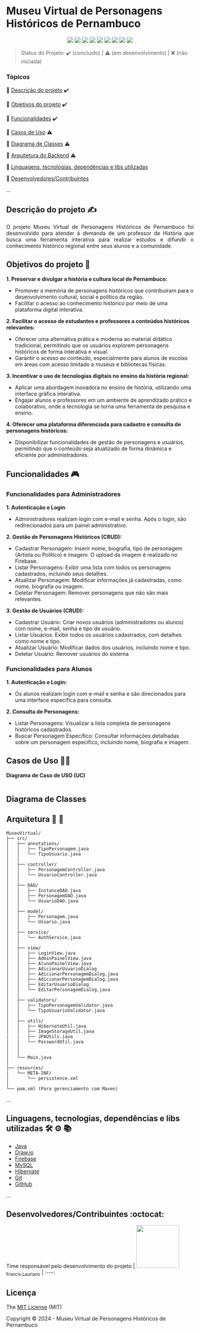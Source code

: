 <h1>Museu Virtual de Personagens Históricos de Pernambuco</h1> 

<p align="center"> 
<img src="https://img.shields.io/static/v1?label=Java&message=22&color=3776AB&style=for-the-badge&logo=java"/> 
<img src="http://img.shields.io/static/v1?label=Draw.io&message=24.6.4&color=f08705&style=for-the-badge&logo=diagramsdotnet"/> 
<img src="http://img.shields.io/static/v1?label=Firebase&message=10.13.0&color=DD2C00&style=for-the-badge&logo=firebase"/> 
<img src="http://img.shields.io/static/v1?label=MySQL&message=8.0.38&color=4479a1&style=for-the-badge&logo=mysql&logoColor=f5f5f5"/> 
<img src="http://img.shields.io/static/v1?label=Hibernate&message=6.6&color=2d3748&style=for-the-badge&logo=hibernate"/> 
<img src="http://img.shields.io/static/v1?label=Git&message=2.45.2&color=f05032&style=for-the-badge&logo=git"/> 
<img src="http://img.shields.io/static/v1?label=GitHub&message=2024&color=181717&style=for-the-badge&logo=github"/> 
<img src="http://img.shields.io/static/v1?label=STATUS&message=EM%20DESENVOLVIMENTO&color=yellow&style=for-the-badge"/> 
<img src="http://img.shields.io/static/v1?label=License&message=MIT&color=green&style=for-the-badge"/> 
</p>

> Status do Projeto: :heavy_check_mark: (concluido) | :warning: (em desenvolvimento) | :x: (não iniciada)

### Tópicos 

:small_blue_diamond: [Descrição do projeto](#descrição-do-projeto-writing_hand) :heavy_check_mark:

:small_blue_diamond: [Objetivos do projeto](#objetivos-do-projeto-dart) :heavy_check_mark:

:small_blue_diamond: [Funcionalidades](#funcionalidades-video_game) :heavy_check_mark:

:small_blue_diamond: [Casos de Uso](#casos-de-uso-technologist) :warning:

:small_blue_diamond: [Diagrama de Classes](#Diagrama-de-Classes) :warning:

:small_blue_diamond: [Arquitetura do Backend](#Arquitetura-do-Backend-triangular_ruler-straight_ruler) :warning:

:small_blue_diamond: [Linguagens, tecnologias, dependências e libs utilizadas](#linguagens-tecnologias-dependências-e-libs-utilizadas-hammer_and_wrench-gear-books)

:small_blue_diamond: [Desenvolvedores/Contribuintes](#desenvolvedorescontribuintes-octocat)

... 

## Descrição do projeto :writing_hand:

<p align="justify">
  O projeto Museu Virtual de Personagens Históricos de Pernambuco foi desenvolvido para atender à demanda de um professor de História que busca uma ferramenta interativa para realizar estudos e difundir o conhecimento histórico regional entre seus alunos e a comunidade.  
</p>


## Objetivos do projeto :dart:

<p align="justify">

**1. Preservar e divulgar a história e cultura local de Pernambuco:**
- Promover a memória de personagens históricos que contribuíram para o desenvolvimento cultural, social e político da região.
- Facilitar o acesso ao conhecimento histórico por meio de uma plataforma digital interativa.

**2. Facilitar o acesso de estudantes e professores a conteúdos históricos relevantes:**
- Oferecer uma alternativa prática e moderna ao material didático tradicional, permitindo que os usuários explorem personagens históricos de forma interativa e visual.
- Garantir o acesso ao conteúdo, especialmente para alunos de escolas em áreas com acesso limitado a museus e bibliotecas físicas.

**3. Incentivar o uso de tecnologias digitais no ensino da história regional:**
- Aplicar uma abordagem inovadora no ensino de história, utilizando uma interface gráfica interativa.
- Engajar alunos e professores em um ambiente de aprendizado prático e colaborativo, onde a tecnologia se torna uma ferramenta de pesquisa e ensino.

**4. Oferecer uma plataforma diferenciada para cadastro e consulta de personagens históricos:**
- Disponibilizar funcionalidades de gestão de personagens e usuários, permitindo que o conteúdo seja atualizado de forma dinâmica e eficiente por administradores.
  
</p>


## Funcionalidades :video_game:

### Funcionalidades para Administradores

**1. Autenticação e Login**:
- Administradores realizam login com e-mail e senha. Após o login, são redirecionados para um painel administrativo.

**2. Gestão de Personagens Históricos (CRUD):**
- Cadastrar Personagem: Inserir nome, biografia, tipo de personagem (Artista ou Político) e imagem. O upload da imagem é realizado no Firebase.
- Listar Personagens: Exibir uma lista com todos os personagens cadastrados, incluindo seus detalhes.
- Atualizar Personagem: Modificar informações já cadastradas, como nome, biografia ou imagem.
- Deletar Personagem: Remover personagens que não são mais relevantes.

**3. Gestão de Usuários (CRUD):**
- Cadastrar Usuário: Criar novos usuários (administradores ou alunos) com nome, e-mail, senha e tipo de usuário.
- Listar Usuários: Exibir todos os usuários cadastrados, com detalhes como nome e tipo.
- Atualizar Usuário: Modificar dados dos usuários, incluindo nome e tipo.
- Deletar Usuário: Remover usuários do sistema

### Funcionalidades para Alunos

**1. Autenticação e Login:**
- Os alunos realizam login com e-mail e senha e são direcionados para uma interface específica para consulta.

**2. Consulta de Personagens:**
- Listar Personagens: Visualizar a lista completa de personagens históricos cadastrados.
- Buscar Personagem Específico: Consultar informações detalhadas sobre um personagem específico, incluindo nome, biografia e imagem.



## Casos de Uso :technologist:

**Diagrama de Caso de USO (UC)**

<img src="">



## Diagrama de Classes



## Arquitetura :triangular_ruler: :straight_ruler:

```plaintext
MuseuVirtual/
├── src/
│   ├── annotations/
│   │   ├── TipoPersonagem.java
│   │   └── TipoUsuario.java
│   │
│   ├── controller/
│   │   ├── PersonagemController.java
│   │   └── UsuarioController.java
│   │
│   ├── DAO/
│   │   ├── InstanceDAO.java
│   │   ├── PersonagemDAO.java
│   │   └── UsuarioDAO.java
│   │
│   ├── model/
│   │   ├── Personagem.java
│   │   └── Usuario.java
│   │
│   ├── service/
│   │   └── AuthService.java
│   │
│   ├── view/
│   │   ├── LoginView.java
│   │   ├── AdminPainelView.java
│   │   ├── AlunoPainelView.java
│   │   ├── AdicionarUsuarioDialog
│   │   ├── AdicionarPersonagemDialog.java
│   │   ├── AdicionarPersonagemDialog.java
│   │   ├── EditarUsuarioDialog
│   │   └── EditarPersonagemDialog.java
│   │
│   ├── validators/
│   │   ├── TipoPersonagemValidator.java
│   │   └── TipoUsuarioValidator.java
│   │
│   ├── utils/
│   │   ├── HibernateUtil.java
│   │   ├── ImageStorageUtil.java
|   |   ├── JPAUtils.java
│   │   └── PasswordUtil.java
│   │
│   │
│   └── Main.java
│
├── resources/
|   └── META-INF/
│       └── persistence.xml
│
└── pom.xml (Para gerenciamento com Maven)
```

... 



## Linguagens, tecnologias, dependências e libs utilizadas :hammer_and_wrench: :gear: :books:


- [Java](https://docs.oracle.com/en/java/)
- [Draw.io](https://www.drawio.com/)
- [Firebase](https://firebase.google.com/)
- [MySQL](https://dev.mysql.com/doc/)
- [Hibernate](https://hibernate.org/orm/)
- [Git](https://git-scm.com/downloads)
- [GitHub](https://github.com/)

...

## Desenvolvedores/Contribuintes :octocat:

Time responsável pelo desenvolvimento do projeto
| [<img src="https://avatars.githubusercontent.com/u/130801505?v=4" width=115><br><sub>Francis Lauriano</sub>](https://github.com/FrancisLauriano) 
| :---: 


## Licença 

The [MIT License]() (MIT)

Copyright :copyright: 2024 - Museu Virtual de Personagens Históricos de Pernambuco

